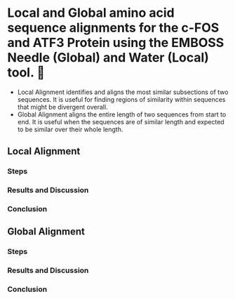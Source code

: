 # Local and Global amino acid sequence alignments for the c-FOS and ATF3 Protein using the EMBOSS Needle (Global) and Water (Local) tool. 🧬
* Local Alignment identifies and aligns the most similar subsections of two sequences. It is useful for finding regions of similarity within sequences that might be divergent overall.
* Global Alignment aligns the entire length of two sequences from start to end. It is useful when the sequences are of similar length and expected to be similar over their whole length.
## Local Alignment
### Steps
### Results and Discussion
### Conclusion
## Global Alignment
### Steps
### Results and Discussion
### Conclusion
